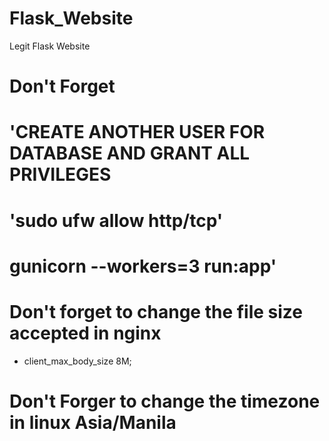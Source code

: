 # Flask_Website
 Legit Flask Website

# Don't Forget
# 'CREATE ANOTHER USER FOR DATABASE AND GRANT ALL PRIVILEGES
# 'sudo ufw allow http/tcp'
# gunicorn --workers=3 run:app'
# Don't forget to change the file size accepted in nginx
- client_max_body_size 8M;
# Don't Forger to change the timezone in linux Asia/Manila
